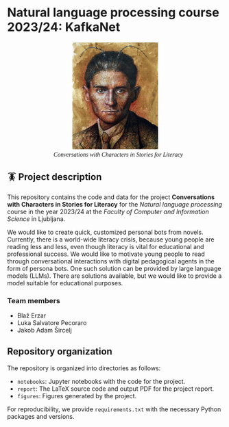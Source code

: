 # Natural language processing course 2023/24: KafkaNet

<p align="center">
    <img src="figures/franc.jpg" width="200px"><br>
    <em style="font-family: Georgia;">
        🧙 Conversations with Characters in Stories for Literacy
    </em>
</p>

## 🪳 Project description

This repository contains the code and data for the project **Conversations with
Characters in Stories for Literacy** for the *Natural language processing*
course in the year 2023/24 at the *Faculty of Computer and Information Science*
in Ljubljana.

We would like to create quick, customized personal bots from novels. Currently,
there is a world-wide literacy crisis, because young people are reading less
and less, even though literacy is vital for educational and professional
success. We would like to motivate young people to read through conversational
interactions with digital pedagogical agents in the form of persona bots. One
such solution can be provided by large language models (LLMs). There are
solutions available, but we would like to provide a model suitable for
educational purposes.

### Team members

- Blaž Erzar
- Luka Salvatore Pecoraro
- Jakob Adam Šircelj

## Repository organization

The repository is organized into directories as follows:

- `notebooks`: Jupyter notebooks with the code for the project.
- `report`: The LaTeX source code and output PDF for the project report.
- `figures`: Figures generated by the project.

For reproducibility, we provide `requirements.txt` with the necessary Python
packages and versions.
